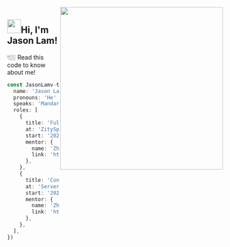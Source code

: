<img align="right" width="380px" src="https://github-readme-stats.vercel.app/api?username=jasonlamv-t&show_icons=true&theme=algolia&hide_border=true&hide=stars&count_private=true" />

<h2 class="flex"><img src="https://tva1.sinaimg.cn/large/e6c9d24egy1h1571l0uucg205k05egri.gif" width="32" />Hi, I'm Jason Lam!</h2>

👇🏼 Read this code to know about me!

```typescript
const JasonLamv-t: UniquePerson = new Developer({
  name: 'Jason Lam' | '林家祥' | 'Lin Jiaxiang'],
  pronouns: 'He' | 'Him',
  speaks: 'Mandarin' | 'English' | 'Cantonese' | 'Chaoshan dialect',
  roles: [
    {
      title: 'Full Stack Engineer',
      at: 'ZitySpace',
      start: '2021-09-15',
      mentor: {
        name: 'Zheng Rui',
        link: 'http://zhengrui.github.io/',
      },
    },
    {
      title: 'Contributor',
      at: 'Serverless-Devs',
      start: '2021-07-01',
      mentor: {
        name: 'Zhang Qianfeng',
        link: 'https://github.com/git-qfzhang',
      },
    },
  ],
})
```
